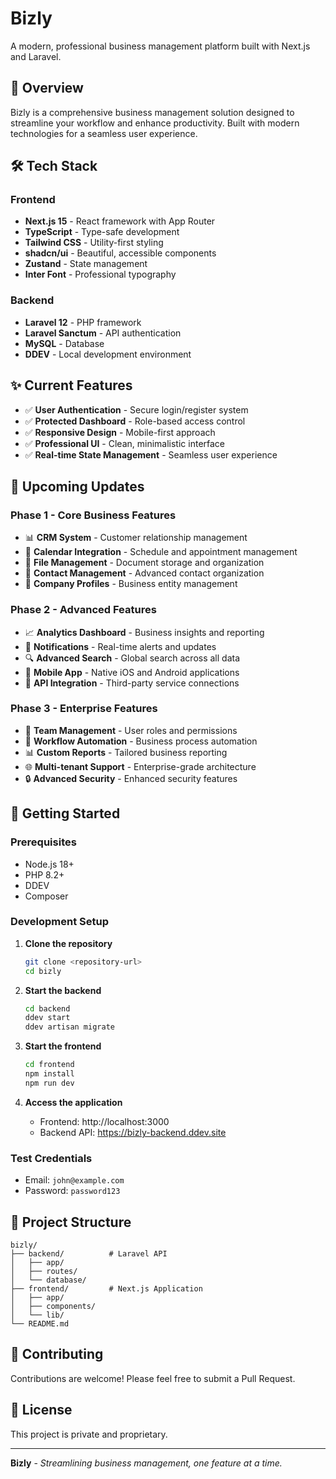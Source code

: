 # Bizly

A modern, professional business management platform built with Next.js and Laravel.

## 🚀 Overview

Bizly is a comprehensive business management solution designed to streamline your workflow and enhance productivity. Built with modern technologies for a seamless user experience.

## 🛠️ Tech Stack

### Frontend
- **Next.js 15** - React framework with App Router
- **TypeScript** - Type-safe development
- **Tailwind CSS** - Utility-first styling
- **shadcn/ui** - Beautiful, accessible components
- **Zustand** - State management
- **Inter Font** - Professional typography

### Backend
- **Laravel 12** - PHP framework
- **Laravel Sanctum** - API authentication
- **MySQL** - Database
- **DDEV** - Local development environment

## ✨ Current Features

- ✅ **User Authentication** - Secure login/register system
- ✅ **Protected Dashboard** - Role-based access control
- ✅ **Responsive Design** - Mobile-first approach
- ✅ **Professional UI** - Clean, minimalistic interface
- ✅ **Real-time State Management** - Seamless user experience

## 🔮 Upcoming Updates

### Phase 1 - Core Business Features
- 📊 **CRM System** - Customer relationship management
- 📅 **Calendar Integration** - Schedule and appointment management
- 📁 **File Management** - Document storage and organization
- 👥 **Contact Management** - Advanced contact organization
- 🏢 **Company Profiles** - Business entity management

### Phase 2 - Advanced Features
- 📈 **Analytics Dashboard** - Business insights and reporting
- 🔔 **Notifications** - Real-time alerts and updates
- 🔍 **Advanced Search** - Global search across all data
- 📱 **Mobile App** - Native iOS and Android applications
- 🔗 **API Integration** - Third-party service connections

### Phase 3 - Enterprise Features
- 👥 **Team Management** - User roles and permissions
- 🔄 **Workflow Automation** - Business process automation
- 📊 **Custom Reports** - Tailored business reporting
- 🌐 **Multi-tenant Support** - Enterprise-grade architecture
- 🔒 **Advanced Security** - Enhanced security features

## 🚦 Getting Started

### Prerequisites
- Node.js 18+
- PHP 8.2+
- DDEV
- Composer

### Development Setup

1. **Clone the repository**
   ```bash
   git clone <repository-url>
   cd bizly
   ```

2. **Start the backend**
   ```bash
   cd backend
   ddev start
   ddev artisan migrate
   ```

3. **Start the frontend**
   ```bash
   cd frontend
   npm install
   npm run dev
   ```

4. **Access the application**
   - Frontend: http://localhost:3000
   - Backend API: https://bizly-backend.ddev.site

### Test Credentials
- Email: `john@example.com`
- Password: `password123`

## 📁 Project Structure

```
bizly/
├── backend/          # Laravel API
│   ├── app/
│   ├── routes/
│   └── database/
├── frontend/         # Next.js Application
│   ├── app/
│   ├── components/
│   └── lib/
└── README.md
```

## 🤝 Contributing

Contributions are welcome! Please feel free to submit a Pull Request.

## 📄 License

This project is private and proprietary.

---

**Bizly** - *Streamlining business management, one feature at a time.*